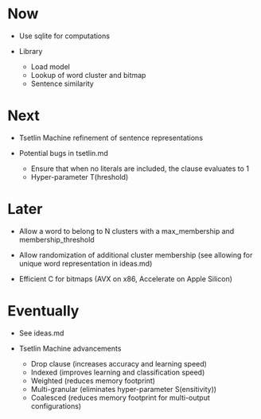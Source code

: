 # Now

- Use sqlite for computations

- Library
    - Load model
    - Lookup of word cluster and bitmap
    - Sentence similarity

# Next

- Tsetlin Machine refinement of sentence representations

- Potential bugs in tsetlin.md
  - Ensure that when no literals are included, the clause evaluates to 1
  - Hyper-parameter T(hreshold)

# Later

- Allow a word to belong to N clusters with a max_membership and
  membership_threshold

- Allow randomization of additional cluster membership (see allowing for unique
  word representation in ideas.md)

- Efficient C for bitmaps (AVX on x86, Accelerate on Apple Silicon)

# Eventually

- See ideas.md

- Tsetlin Machine advancements
  - Drop clause (increases accuracy and learning speed)
  - Indexed (improves learning and classification speed)
  - Weighted (reduces memory footprint)
  - Multi-granular (eliminates hyper-parameter S(ensitivity))
  - Coalesced (reduces memory footprint for multi-output configurations)
